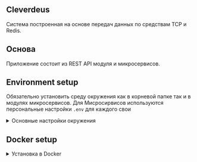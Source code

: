 ## Cleverdeus 
Система построенная на основе передач данных по средствам TCP и Redis.

## Основа
 Приложение состоит из REST API модуля и микросервисов. 


## Environment setup

Обязательно установить среду окружения как в корневой папке так и в модулях микросервисов.
Для Мисросирвисов используются персональные настройки `.env` для каждого свои

<details>
<summary>Основные настройки окружения</summary>

создайте в корне директории файил `.env`и добавьте указанные ниже параметры
```bash
# Global variables
API_GATEWAY_PORT=4000
BASE_URL=http://localhost
JWT_SECRET=45e6adea-fd8e-40d7-a245-d0cc234e3ccf

## Brute force is used for auth endpoints
BRUTE_FREE_RETRIES = 50          # 50 requests
BRUTE_LIFETIME = 300000          #   in 5 mins

## Public limits
PUBLIC_RATE_LIMIT_MAX = 60       # 60 requests
PUBLIC_RATE_LIMIT_TIME = 60000   #    in 1 min
SPEED_LIMIT_COUNT = 500         # 1k requests
SPEED_LIMIT_TIME = 600000        #    in 1 min
SPEED_LIMIT_DELAY = 100          # delay 100ms

## Limits when using an API key
RATE_LIMIT_MAX = 1000            # 1k requests
RATE_LIMIT_TIME = 60000          #    in 1 min

# Mongodb
MONGO_DSN=mongodb://mongouserdb1:27017/cleverdeusdb
MONGO_HOST=192.168.56.100
MONGO_PORT=50001
MONGO_DATABASE=cleverdeusdb
MONGO_ENABLE=true
MONGO_USER=admin
MONGO_PASSWORD=23982y23f3hf3f37h3eh
MONGO_ROOT_USER=root
MONGO_ROOT_PASSWORD=knsdfs7845whdaHFFX

# Users Service
USER_SERVICE_PORT=4001
USER_SERVICE_HOST=127.0.0.1

# Profile Service
PROFILE_SERVICE_PORT=4002
PROFILE_SERVICE_HOST=127.0.0.1

# Customers Service
CUSTOMER_SERVICE_PORT=4003
CUSTOMER_SERVICE_HOST=127.0.0.1

# Mail Service
MAIL_SERVICE_PORT=5000
MAIL_SERVICE_HOST=127.0.0.1
MAIL_SERVICE_USER=no_reply@cleverdeus.com
MAIL_SERVICE_PASSWORD=02186eabe429WE
MAIL_SERVICE_SMTP=smtp.spaceweb.ru
MAIL_SERVICE_SMTP_PORT=465
MAIL_SERVICE_SMTP_TSL=true


```
</details>

## Docker setup

<details><summary>Установка в Docker</summary>

Перед запуском докера пожалуйста укажите правильно IP адреса для микросирвисов.

Из корневой директории в терминале выполните команду:
```bash
 docker-compose up -d
```

Для активации MongoDB Replica. В терминале докера выполните команду:
```bash
mongo mongodb://root:knsdfs7845whdaHFFX@192.168.56.100:50001?authSet=admin
```
IP адрес сервера укажите своего сервера на который будет установлен MongoDB

```js
rs.initiate(
  {
    _id: "shard1rs",
    members: [
      { _id : 0, host : "127.0.0.1:50001", priority: 1 },
      { _id : 1, host : "127.0.0.1:50002" },
      { _id : 2, host : "127.0.0.1:50003" }
    ]
  }
)
rs.status()
```
Таким образом вы укажите какой из серверов будет Primary
</details>